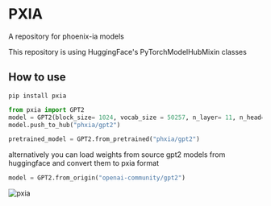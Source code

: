 # PXIA
A repository for phoenix-ia models 

This repository is using HuggingFace's PyTorchModelHubMixin classes

## How to use

```
pip install pxia
```

```python
from pxia import GPT2
model = GPT2(block_size= 1024, vocab_size = 50257, n_layer= 11, n_head= 12, n_embed = 768) # or use default parameters
model.push_to_hub("phxia/gpt2")

pretrained_model = GPT2.from_pretrained("phxia/gpt2")
```

alternatively you can load weights from source gpt2 models from huggingface and convert them to pxia format

```python
model = GPT2.from_origin("openai-community/gpt2")
```

![pxia](https://github.com/not-lain/pxia/blob/main/logo.png?raw=true)